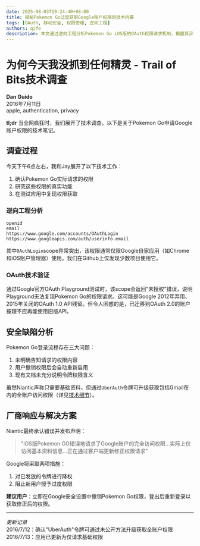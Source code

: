 ```yaml
---
date: 2025-08-03T19:24:40+08:00
title: 揭秘Pokemon Go过度获取Google账户权限的技术内幕
tags: [OAuth, 移动安全, 权限管理, 逆向工程]
authors: qife
description: 本文通过逆向工程分析Pokemon Go iOS版的OAuth权限请求机制，揭露其异常获取Google账户"UberAuth"超级令牌的技术细节，该权限可升级获取Gmail等全账户访问权，并探讨Google OAuth流程的设计缺陷。
---
```


# 为何今天我没抓到任何精灵 - Trail of Bits技术调查

**Dan Guido**  
2016年7月11日  
apple, authentication, privacy

**tl;dr** 当全网疯狂时，我们展开了技术调查。以下是关于Pokemon Go申请Google账户权限的技术笔记。

## 调查过程

今天下午6点左右，我和Jay展开了以下技术工作：
1. 确认Pokemon Go实际请求的权限
2. 研究这些权限的真实功能
3. 在测试应用中复现权限获取

### 逆向工程分析



```plaintext
openid
email
https://www.google.com/accounts/OAuthLogin
https://www.googleapis.com/auth/userinfo.email
```

其中`OAuthLogin`scope异常突出，该权限通常仅限Google自家应用（如Chrome和iOS账户管理器）使用。我们在Github上仅发现少数项目使用它。

### OAuth技术验证

通过Google官方OAuth Playground测试时，该scope会返回"未授权"错误，说明Playground无法复现Pokemon Go的权限请求。这可能是Google 2012年弃用、2015年关闭的OAuth 1.0 API残留。但令人困惑的是，已迁移到OAuth 2.0的账户按理不应再能使用旧版API。



## 安全缺陷分析

Pokemon Go登录流程存在三大问题：
1. 未明确告知请求的权限内容
2. 用户撤销权限后会自动重新启用
3. 现有文档未充分说明令牌权限含义

虽然Niantic声称只需要基础资料，但通过`UberAuth`令牌可升级获取包括Gmail在内的全账户访问权限（详见[技术细节](https://gist.github.com/arirubinstein/fd5453537436a8757266f908c3e41538)）。

## 厂商响应与解决方案

Niantic最终承认错误并发布声明：
> "iOS版Pokemon GO错误地请求了Google账户的完全访问权限...实际上仅访问基本资料信息...正在通过客户端更新修正权限请求"

Google将采取两项措施：
1. 对已发放的令牌进行降权
2. 阻止新用户授予过度权限

**建议用户**：立即在Google安全设置中撤销Pokemon Go权限，登出后重新登录以获取修正后的权限。

---

*更新记录*  
2016/7/12：确认"UberAuth"令牌可通过未公开方法升级获取全账户权限  
2016/7/13：应用已更新为仅请求基础权限